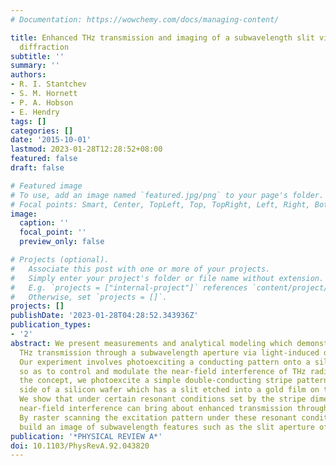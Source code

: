 ```yaml
---
# Documentation: https://wowchemy.com/docs/managing-content/

title: Enhanced THz transmission and imaging of a subwavelength slit via light-induced
  diffraction
subtitle: ''
summary: ''
authors:
- R. I. Stantchev
- S. M. Hornett
- P. A. Hobson
- E. Hendry
tags: []
categories: []
date: '2015-10-01'
lastmod: 2023-01-28T12:28:52+08:00
featured: false
draft: false

# Featured image
# To use, add an image named `featured.jpg/png` to your page's folder.
# Focal points: Smart, Center, TopLeft, Top, TopRight, Left, Right, BottomLeft, Bottom, BottomRight.
image:
  caption: ''
  focal_point: ''
  preview_only: false

# Projects (optional).
#   Associate this post with one or more of your projects.
#   Simply enter your project's folder or file name without extension.
#   E.g. `projects = ["internal-project"]` references `content/project/deep-learning/index.md`.
#   Otherwise, set `projects = []`.
projects: []
publishDate: '2023-01-28T04:28:52.343936Z'
publication_types:
- '2'
abstract: We present measurements and analytical modeling which demonstrate enhanced
  THz transmission through a subwavelength aperture via light-induced diffraction.
  Our experiment involves photoexciting a conducting pattern onto a silicon interface
  so as to control and modulate the near-field interference of THz radiation. To illustrate
  the concept, we photoexcite a simple double-conducting stripe pattern on the incident
  side of a silicon wafer which has a slit etched into a gold film on the exit side.
  We show that under certain resonant conditions set by the stripe dimensions, a constructive
  near-field interference can bring about enhanced transmission through the slit.
  By raster scanning the excitation pattern under these resonant conditions, one can
  build an image of subwavelength features such as the slit aperture of our sample.
publication: '*PHYSICAL REVIEW A*'
doi: 10.1103/PhysRevA.92.043820
---
```

